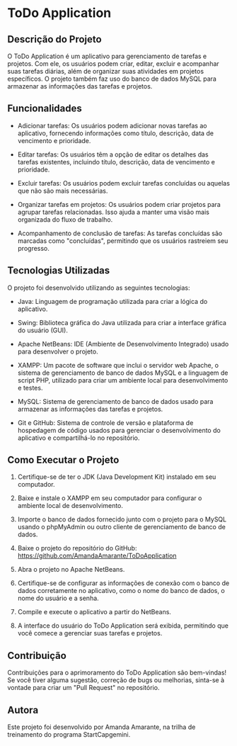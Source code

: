 # ToDo Application

## Descrição do Projeto

O ToDo Application é um aplicativo para gerenciamento de tarefas e projetos. Com ele, os usuários podem criar, editar, excluir e acompanhar suas tarefas diárias, além de organizar suas atividades em projetos específicos. O projeto também faz uso do banco de dados MySQL para armazenar as informações das tarefas e projetos.

## Funcionalidades

- Adicionar tarefas: Os usuários podem adicionar novas tarefas ao aplicativo, fornecendo informações como título, descrição, data de vencimento e prioridade.

- Editar tarefas: Os usuários têm a opção de editar os detalhes das tarefas existentes, incluindo título, descrição, data de vencimento e prioridade.

- Excluir tarefas: Os usuários podem excluir tarefas concluídas ou aquelas que não são mais necessárias.

- Organizar tarefas em projetos: Os usuários podem criar projetos para agrupar tarefas relacionadas. Isso ajuda a manter uma visão mais organizada do fluxo de trabalho.

- Acompanhamento de conclusão de tarefas: As tarefas concluídas são marcadas como "concluídas", permitindo que os usuários rastreiem seu progresso.

## Tecnologias Utilizadas

O projeto foi desenvolvido utilizando as seguintes tecnologias:

- Java: Linguagem de programação utilizada para criar a lógica do aplicativo.

- Swing: Biblioteca gráfica do Java utilizada para criar a interface gráfica do usuário (GUI).

- Apache NetBeans: IDE (Ambiente de Desenvolvimento Integrado) usado para desenvolver o projeto.

- XAMPP: Um pacote de software que inclui o servidor web Apache, o sistema de gerenciamento de banco de dados MySQL e a linguagem de script PHP, utilizado para criar um ambiente local para desenvolvimento e testes.

- MySQL: Sistema de gerenciamento de banco de dados usado para armazenar as informações das tarefas e projetos.

- Git e GitHub: Sistema de controle de versão e plataforma de hospedagem de código usados para gerenciar o desenvolvimento do aplicativo e compartilhá-lo no repositório.

## Como Executar o Projeto

1. Certifique-se de ter o JDK (Java Development Kit) instalado em seu computador.

2. Baixe e instale o XAMPP em seu computador para configurar o ambiente local de desenvolvimento.

3. Importe o banco de dados fornecido junto com o projeto para o MySQL usando o phpMyAdmin ou outro cliente de gerenciamento de banco de dados.

4. Baixe o projeto do repositório do GitHub: https://github.com/AmandaAmarante/ToDoApplication

5. Abra o projeto no Apache NetBeans.

6. Certifique-se de configurar as informações de conexão com o banco de dados corretamente no aplicativo, como o nome do banco de dados, o nome do usuário e a senha.

7. Compile e execute o aplicativo a partir do NetBeans.

8. A interface do usuário do ToDo Application será exibida, permitindo que você comece a gerenciar suas tarefas e projetos.

## Contribuição

Contribuições para o aprimoramento do ToDo Application são bem-vindas! Se você tiver alguma sugestão, correção de bugs ou melhorias, sinta-se à vontade para criar um "Pull Request" no repositório.

## Autora

Este projeto foi desenvolvido por Amanda Amarante, na trilha de treinamento do programa StartCapgemini. 



